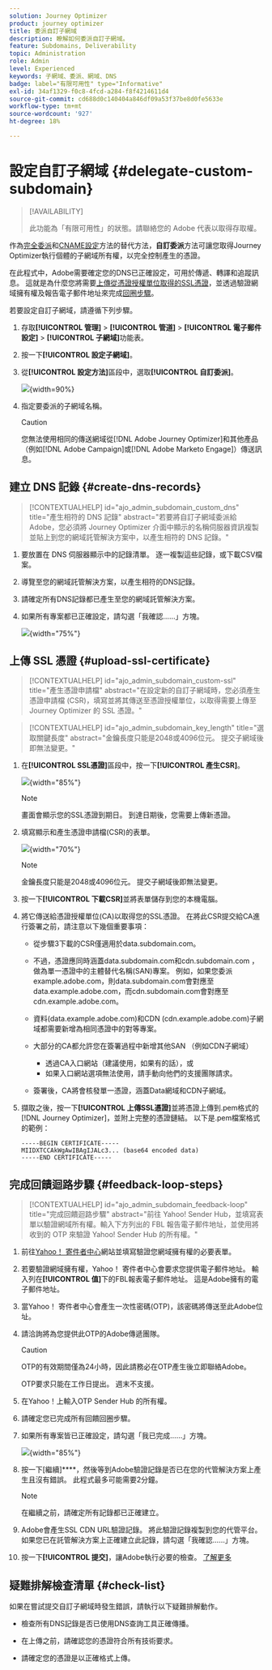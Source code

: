 ```yaml
---
solution: Journey Optimizer
product: journey optimizer
title: 委派自訂子網域
description: 瞭解如何委派自訂子網域。
feature: Subdomains, Deliverability
topic: Administration
role: Admin
level: Experienced
keywords: 子網域、委派、網域、DNS
badge: label="有限可用性" type="Informative"
exl-id: 34af1329-f0c8-4fcd-a284-f8f4214611d4
source-git-commit: cd688d0c140404a846df09a53f37be8d0fe5633e
workflow-type: tm+mt
source-wordcount: '927'
ht-degree: 18%

---
```


# 設定自訂子網域 {#delegate-custom-subdomain}

>[!AVAILABILITY]
>
>此功能為「有限可用性」的狀態。請聯絡您的 Adobe 代表以取得存取權。

作為[完全委派](about-subdomain-delegation.md#full-subdomain-delegation)和[CNAME設定](about-subdomain-delegation.md#cname-subdomain-delegation)方法的替代方法，**自訂委派**&#x200B;方法可讓您取得Journey Optimizer執行個體的子網域所有權，以完全控制產生的憑證。

在此程式中，Adobe需要確定您的DNS已正確設定，可用於傳遞、轉譯和追蹤訊息。 這就是為什麼您將需要[上傳從憑證授權單位取得的SSL憑證](#upload-ssl-certificate)，並透過驗證網域擁有權及報告電子郵件地址來完成[回圈步驟](#feedback-loop-steps)。

若要設定自訂子網域，請遵循下列步驟。

1. 存取&#x200B;**[!UICONTROL 管理]** > **[!UICONTROL 管道]** > **[!UICONTROL 電子郵件設定]** > **[!UICONTROL 子網域]**&#x200B;功能表。

1. 按一下&#x200B;**[!UICONTROL 設定子網域]**。

1. 從&#x200B;**[!UICONTROL 設定方法]**&#x200B;區段中，選取&#x200B;**[!UICONTROL 自訂委派]**。

   ![](assets/subdomain-method-custom.png){width=90%}

1. 指定要委派的子網域名稱。

   >[!CAUTION]
   >
   >您無法使用相同的傳送網域從[!DNL Adobe Journey Optimizer]和其他產品（例如[!DNL Adobe Campaign]或[!DNL Adobe Marketo Engage]）傳送訊息。

## 建立 DNS 記錄 {#create-dns-records}

>[!CONTEXTUALHELP]
>id="ajo_admin_subdomain_custom_dns"
>title="產生相符的 DNS 記錄"
>abstract="若要將自訂子網域委派給 Adobe，您必須將 Journey Optimizer 介面中顯示的名稱伺服器資訊複製並貼上到您的網域託管解決方案中，以產生相符的 DNS 記錄。"

1. 要放置在 DNS 伺服器顯示中的記錄清單。 逐一複製這些記錄，或下載CSV檔案。

1. 導覽至您的網域託管解決方案，以產生相符的DNS記錄。

1. 請確定所有DNS記錄都已產生至您的網域託管解決方案。

1. 如果所有專案都已正確設定，請勾選「我確認……」方塊。

   ![](assets/subdomain-custom-submit.png){width="75%"}

## 上傳 SSL 憑證 {#upload-ssl-certificate}

>[!CONTEXTUALHELP]
>id="ajo_admin_subdomain_custom-ssl"
>title="產生憑證申請檔"
>abstract="在設定新的自訂子網域時，您必須產生憑證申請檔 (CSR)，填寫並將其傳送至憑證授權單位，以取得需要上傳至 Journey Optimizer 的 SSL 憑證。"

>[!CONTEXTUALHELP]
>id="ajo_admin_subdomain_key_length"
>title="選取關鍵長度"
>abstract="金鑰長度只能是2048或4096位元。 提交子網域後即無法變更。"

1. 在&#x200B;**[!UICONTROL SSL憑證]**&#x200B;區段中，按一下&#x200B;**[!UICONTROL 產生CSR]**。

   ![](assets/subdomain-custom-ssl-certificate.png){width="85%"}

   >[!NOTE]
   >
   >畫面會顯示您的SSL憑證到期日。 到達日期後，您需要上傳新憑證。

1. 填寫顯示和產生憑證申請檔(CSR)的表單。

   ![](assets/subdomain-custom-generate-csr.png){width="70%"}

   >[!NOTE]
   >
   >金鑰長度只能是2048或4096位元。 提交子網域後即無法變更。

1. 按一下&#x200B;**[!UICONTROL 下載CSR]**&#x200B;並將表單儲存到您的本機電腦。

1. 將它傳送給憑證授權單位(CA)以取得您的SSL憑證。 在將此CSR提交給CA進行簽署之前，請注意以下幾個重要事項：

   * 從步驟3下載的CSR僅適用於data.subdomain.com。

   * 不過，憑證應同時涵蓋data.subdomain.com和cdn.subdomain.com ，做為單一憑證中的主體替代名稱(SAN)專案。 例如，如果您委派example.adobe.com，則data.subdomain.com會對應至data.example.adobe.com，而cdn.subdomain.com會對應至cdn.example.adobe.com。

   * 資料(data.example.adobe.com)和CDN (cdn.example.adobe.com)子網域都需要新增為相同憑證中的對等專案。

   * 大部分的CA都允許您在簽署過程中新增其他SAN （例如CDN子網域）

      * 透過CA入口網站（建議使用，如果有的話），或
      * 如果入口網站選項無法使用，請手動向他們的支援團隊請求。

   * 簽署後，CA將會核發單一憑證，涵蓋Data網域和CDN子網域。

1. 擷取之後，按一下&#x200B;**[!UICONTROL 上傳SSL憑證]**&#x200B;並將憑證上傳到.pem格式的[!DNL Journey Optimizer]，並附上完整的憑證鏈結。 以下是.pem檔案格式的範例：

   ```
   -----BEGIN CERTIFICATE-----
   MIIDXTCCAkWgAwIBAgIJALc3... (base64 encoded data)
   -----END CERTIFICATE-----
   ```

   <!--
    >[!CAUTION]
    >
    >Both Data and CDN subdomains must be included in the same certificate.-->

## 完成回饋迴路步驟 {#feedback-loop-steps}

>[!CONTEXTUALHELP]
>id="ajo_admin_subdomain_feedback-loop"
>title="完成回饋迴路步驟"
>abstract="前往 Yahoo! Sender Hub，並填寫表單以驗證網域所有權。輸入下方列出的 FBL 報告電子郵件地址，並使用將收到的 OTP 來驗證 Yahoo! Sender Hub 的所有權。"

1. 前往[Yahoo！ 寄件者中心](https://senders.yahooinc.com/)網站並填寫驗證您網域擁有權的必要表單。

1. 若要驗證網域擁有權，Yahoo！ 寄件者中心會要求您提供電子郵件地址。 輸入列在&#x200B;**[!UICONTROL 值]**&#x200B;下的FBL報表電子郵件地址。 這是Adobe擁有的電子郵件地址。

1. 當Yahoo！ 寄件者中心會產生一次性密碼(OTP)，該密碼將傳送至此Adobe位址。

1. 請洽詢將為您提供此OTP的Adobe傳遞團隊。<!--Specify how to reach out + any information that customer should share in the request to deliverability team to get access to the right OTP-->

   >[!CAUTION]
   >
   >OTP的有效期間僅為24小時，因此請務必在OTP產生後立即聯絡Adobe。<!--TBC?-->
   >
   >OTP要求只能在工作日提出。 週末不支援。<!--Add times + timezone-->

1. 在Yahoo！上輸入OTP Sender Hub 的所有權。

1. 請確定您已完成所有回饋回圈步驟。

1. 如果所有專案皆已正確設定，請勾選「我已完成……」方塊。

   ![](assets/subdomain-custom-feedback-loop.png){width="85%"}

1. 按一下[繼續]****，然後等到Adobe驗證記錄是否已在您的代管解決方案上產生且沒有錯誤。 此程式最多可能需要2分鐘。

   >[!NOTE]
   >
   >在繼續之前，請確定所有記錄都已正確建立。

1. Adobe會產生SSL CDN URL驗證記錄。 將此驗證記錄複製到您的代管平台。 如果您已在託管解決方案上正確建立此記錄，請勾選「我確認……」方塊。

1. 按一下&#x200B;**[!UICONTROL 提交]**，讓Adobe執行必要的檢查。 [了解更多](delegate-subdomain.md#submit-subdomain)

## 疑難排解檢查清單 {#check-list}

如果在嘗試提交自訂子網域時發生錯誤，請執行以下疑難排解動作。

* 檢查所有DNS記錄是否已使用DNS查詢工具正確傳播。

* 在上傳之前，請確認您的憑證符合所有技術要求。

* 請確定您的憑證是以正確格式上傳。
